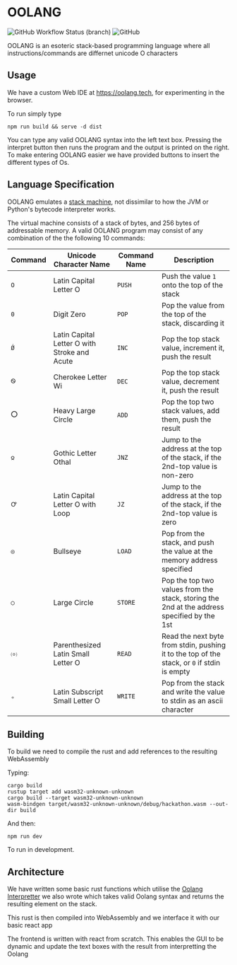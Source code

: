 # OOLANG
![GitHub Workflow Status (branch)](https://img.shields.io/github/workflow/status/RNM-Enterprises/oolangIDE/Build/main?style=for-the-badge)
![GitHub](https://img.shields.io/github/license/RNM-Enterprises/oolangIDE?style=for-the-badge)

OOLANG is an esoteric stack-based programming language where all instructions/commands are differnet unicode O characters

## Usage

We have a custom Web IDE at <https://oolang.tech>, for experimenting in the browser.

To run simply type
```
npm run build && serve -d dist
```

You can type any valid OOLANG syntax into the left text box. Pressing the interpret button then runs the program and the output is printed on the right. To make entering OOLANG easier we have provided buttons to insert the different types of Os.

## Language Specification

OOLANG emulates a [stack machine](https://en.wikipedia.org/wiki/Stack_machine), not dissimilar to how the JVM or Python's bytecode interpreter works.

The virtual machine consists of a stack of bytes, and 256 bytes of addressable memory. A valid OOLANG program may consist of any combination of the the following 10 commands:

| Command | Unicode Character Name                       | Command Name | Description                                                                                 |
| ------- | -------------------------------------------- | ------------ | ------------------------------------------------------------------------------------------- |
| `O`     | Latin Capital Letter O                       | `PUSH`       | Push the value `1` onto the top of the stack                                                |
| `0`     | Digit Zero                                   | `POP`        | Pop the value from the top of the stack, discarding it                                      |
| `Ǿ`     | Latin Capital Letter O with Stroke and Acute | `INC`        | Pop the top stack value, increment it, push the result                                      |
| `Ꮻ`     | Cherokee Letter Wi                           | `DEC`        | Pop the top stack value, decrement it, push the result                                      |
| `⭕`    | Heavy Large Circle                           | `ADD`        | Pop the top two stack values, add them, push the result                                     |
| `𐍉`     | Gothic Letter Othal                          | `JNZ`        | Jump to the address at the top of the stack, if the 2nd-top value is non-zero               |
| `Ꝍ`     | Latin Capital Letter O with Loop             | `JZ`         | Jump to the address at the top of the stack, if the 2nd-top value is zero                   |
| `◎`     | Bullseye                                     | `LOAD`       | Pop from the stack, and push the value at the memory address specified                      |
| `◯`     | Large Circle                                 | `STORE`      | Pop the top two values from the stack, storing the 2nd at the address specified by the 1st  |
| `⒪`     | Parenthesized Latin Small Letter O           | `READ`       | Read the next byte from stdin, pushing it to the top of the stack, or `0` if stdin is empty |
| `ₒ`     | Latin Subscript Small Letter O               | `WRITE`      | Pop from the stack and write the value to stdin as an ascii character 

## Building

To build we need to compile the rust and add references to the resulting WebAssembly 

Typing:

```
cargo build
rustup target add wasm32-unknown-unknown
cargo build --target wasm32-unknown-unknown
wasm-bindgen target/wasm32-unknown-unknown/debug/hackathon.wasm --out-dir build
```

And then:

```
npm run dev
```

To run in development. 

## Architecture

We have written some basic rust functions which utilise the [Oolang Interpretter](https://github.com/RNM-Enterprises/oolang) we also wrote which takes valid Oolang syntax and returns the resulting element on the stack.

This rust is then compiled into WebAssembly and we interface it with our basic react app

The frontend is written with react from scratch. This enables the GUI to be dynamic and update the text boxes with the result from interpretting the Oolang
